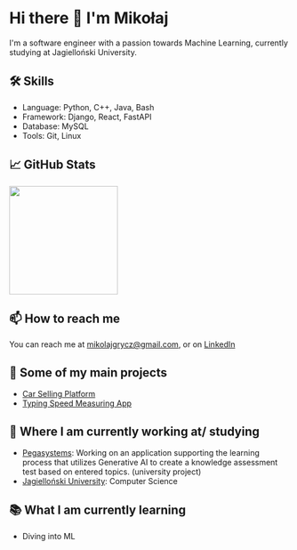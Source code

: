 # Hi there 👋 I'm Mikołaj

I'm a software engineer with a passion towards Machine Learning, currently studying at Jagielloński University.

## 🛠 Skills
- Language: Python, C++, Java, Bash
- Framework: Django, React, FastAPI
- Database: MySQL
- Tools: Git, Linux

## 📈 GitHub Stats

<p align="left">
  <img src="https://github-readme-stats.vercel.app/api/top-langs/?username=mikgrycz&layout=compact" height="195">
</p>

## 📫 How to reach me
You can reach me at mikolajgrycz@gmail.com, or on [LinkedIn](https://www.linkedin.com/in/mikołaj-grycz-964235185)

## 🚀 Some of my main projects
- [Car Selling Platform](https://github.com/mikgrycz/Car-selling-platform)
- [Typing Speed Measuring App](https://github.com/mikgrycz/Typing-Speed-Measuring-App)

## 💼 Where I am currently working at/ studying
- [Pegasystems](https://www.pega.com): Working on an application supporting the learning process that utilizes Generative AI to create a knowledge assessment test based on entered topics. (university project)
- [Jagielloński University](https://en.uj.edu.pl): Computer Science
  
## 📚 What I am currently learning
- Diving into ML
<!--
**mikgrycz/mikgrycz** is a ✨ _special_ ✨ repository because its `README.md` (this file) appears on your GitHub profile.

Here are some ideas to get you started:

- 🔭 I’m currently working on ...
- 🌱 I’m currently learning ...
- 👯 I’m looking to collaborate on ...
- 🤔 I’m looking for help with ...
- 💬 Ask me about ...
- 📫 How to reach me: ...
- 😄 Pronouns: ...
- ⚡ Fun fact: ...
-->
